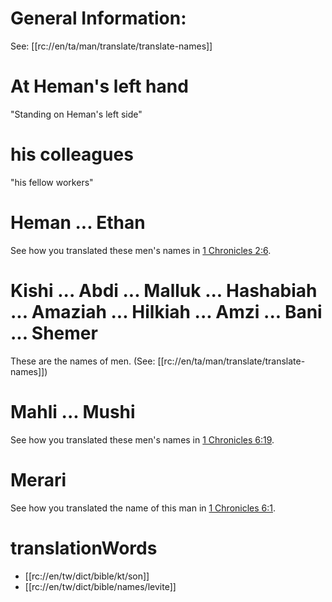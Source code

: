 # General Information:

See: [[rc://en/ta/man/translate/translate-names]]

# At Heman's left hand

"Standing on Heman's left side"

# his colleagues

"his fellow workers"

# Heman ... Ethan

See how you translated these men's names in [1 Chronicles 2:6](../02/05.md).

# Kishi ... Abdi ... Malluk ... Hashabiah ... Amaziah ... Hilkiah ... Amzi ... Bani ... Shemer

These are the names of men. (See: [[rc://en/ta/man/translate/translate-names]])

# Mahli ... Mushi

See how you translated these men's names in [1 Chronicles 6:19](./19.md).

# Merari

See how you translated the name of this man in [1 Chronicles 6:1](./01.md).

# translationWords

* [[rc://en/tw/dict/bible/kt/son]]
* [[rc://en/tw/dict/bible/names/levite]]